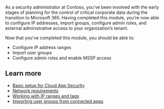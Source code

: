 As a security administrator at Contoso, you’ve been involved with the early stages of planning for the control of critical corporate data during the transition to Microsoft 365. Having completed this module, you’re now able to configure IP addresses, import groups, configure admin roles, and external administrative access to your organization’s tenant.

Now that you've completed this module, you should be able to:

- Configure IP address ranges
- Import user groups
- Configure admin roles and enable MSSP access


## Learn more
-	[Basic setup for Cloud App Security]( /cloud-app-security/general-setup?azure-portal=true)
-	[Network requirements]( /cloud-app-security/network-requirements?azure-portal=true) 
-	[Working with IP ranges and tags]( /cloud-app-security/ip-tags?azure-portal=true )
-	[Importing user groups from connected apps]( /cloud-app-security/user-groups?azure-portal=true )

